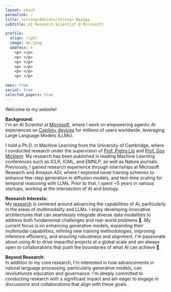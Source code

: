 ```yaml
---
layout: about
permalink: /
title: <strong>Adrián</strong> Bazaga
subtitle: AI Research Scientist @ Microsoft

profile:
  align: right
  image: me.jpeg
  address: >
    <p> </p>
    <p> </p>
    <p> </p>
    <p> </p>
    <p> </p>
    <p> </p>

news: true
social: true
selected_papers: true
---
```


Welcome to my website!

**Background:**  
I'm an AI Scientist at [Microsoft](https://www.microsoft.com/applied-sciences), where I work on empowering agentic AI experiences on [Copilot+ devices](https://blogs.microsoft.com/blog/2024/05/20/introducing-copilot-pcs/) for millions of users worldwide, leveraging Large Language Models (LLMs).

I hold a Ph.D. in Machine Learning from the University of Cambridge, where I conducted research under the supervision of [Prof. Pietro Liò](https://www.cl.cam.ac.uk/~pl219/) and [Prof. Gos Micklem](https://www.damtp.cam.ac.uk/person/gm263). My research has been published in leading Machine Learning conferences such as ICLR, ICML, and EMNLP, as well as Nature journals. Previously, I gained research experience through internships at Microsoft Research and Amazon AGI, where I explored novel training schemes to enhance few-step generation in diffusion models, and test-time scaling for temporal reasoning with LLMs. Prior to that, I spent ~5 years in various startups, working at the intersection of AI and biology.

**Research Interests:**  
My [research](../research/) is centered around advancing the capabilities of AI, particularly in the areas of multimodality and LLMs. I enjoy developing innovative architectures that can seamlessly integrate diverse data modalities to address both fundamental challenges and real-world problems 🧪. My current focus is on enhancing generative models, expanding their multimodal capabilities, refining new training methodologies, improving inference efficiency, and ensuring robustness and alignment. I'm passionate about using AI to drive impactful projects at a global scale and am always open to collaborations that push the boundaries of what AI can achieve 👐.

**Beyond Research:**  
In addition to my core research, I'm interested in how advancements in natural language processing, particularly generative models, can revolutionize education and governance. I'm deeply committed to conducting research with a significant impact and am eager to engage in discussions and collaborations that align with these goals.